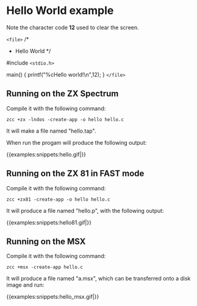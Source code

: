 # Hello World example

Note the character code **12** used to clear the screen.


`<file>`
/*

 *	Hello World
 */

#include `<stdio.h>`

main()
{
	printf("%cHello world!\n",12);
}
`</file>`


## Running on the ZX Spectrum

Compile it with the following command:

    zcc +zx -lndos -create-app -o hello hello.c

It will make a file named "hello.tap".

When run the progam will produce the following output:

{{examples:snippets:hello.gif|}}



## Running on the ZX 81 in FAST mode

Compile it with the following command:

    zcc +zx81 -create-app -o hello hello.c

It will produce a file named "hello.p", with the following output:

{{examples:snippets:hello81.gif|}}



## Running on the MSX

Compile it with the following command:

    zcc +msx -create-app hello.c

It will produce a file named "a.msx", which can be transferred onto a disk image and run:

{{examples:snippets:hello_msx.gif|}}



